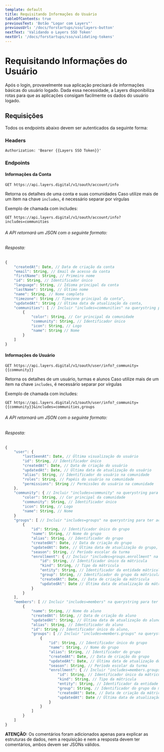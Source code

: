 ```yaml
---
template: default
title: Requisitando Informações do Usuário
tableOfContents: true
previousText: 'Botão "Logar com Layers"'
previousUrl: '/docs/forstartups/sso/layers-button'
nextText: 'Validando o Layers SSO Token'
nextUrl: '/docs/forstartups/sso/validating-tokens'
---
```


# Requisitando Informações do Usuário
Após o login, provavelmente sua aplicação precisará de informações básicas do usuário logado. Dada essa necessidade, a Layers disponibiliza rotas para que as aplicações consigam facilmente os dados do usuário logado. 

## Requisições

Todos os endpoints abaixo devem ser autenticados da seguinte forma:
### Headers
```headers
Authorization: 'Bearer {{Layers SSO Token}}'
```

### Endpoints

#### Informações da Conta
```http
GET https://api.layers.digital/v1/oauth/account/info
```

Retorna os detalhes de uma conta e suas comunidades
Caso utilize mais de um item na chave `includes`, é necessário separar por vírgulas

Exemplo de chamada com includes:
```http
GET https://api.layers.digital/v1/oauth/account/info?includes=communities
```

###### A API retornará um JSON com o seguinte formato:
###### Resposta:
```js
{
    "createdAt": Date, // Data de criação da conta
    "email": String, // Email de acesso da conta
    "firstName": String, // Primeiro nome
    "id": String, // Identificador único
    "language": String, // Idioma principal da conta
    "lastName": String, // Último nome
    "name": String, // Nome completo
    "timezone": String // Timezone principal da conta",
    "updatedAt": String // Última data de atualização da conta,
    "communities": [ // Incluir "includes=communities" na querystring para ter acesso
        {
            "color": String, // Cor principal da comunidade
            "community": String, // Identificador único
            "icon": String, // Logo
            "name": String // Nome
        }
    ]
}
```

#### Informações do Usuário

```http
GET https://api.layers.digital/v1/oauth/user/info?_community={{community}}
```

Retorna os detalhes de um usuário, turmas e alunos
Caso utilize mais de um item na chave `includes`, é necessário separar por vírgulas

Exemplo de chamada com includes:
```http
GET https://api.layers.digital/v1/oauth/user/info?_community={{community}}&includes=communities,groups
```

###### A API retornará um JSON com o seguinte formato:
###### Resposta:
```js
{
    "user": {
        "lastSeenAt": Date, // Última visualização do usuário
        "id": String, // Identificador único
        "createdAt": Date, // Data de criação do usuário
        "updatedAt": Date, // Última data de atualização do usuário
        "alias": String, // Identificador do usuário na comunidade
        "roles": String, // Papéis do usuário na comunidade
        "permissions": String // Permissões do usuário na comunidade
    },
    "community": { // Incluir "includes=community" na querystring para ter acesso
        "color": String, // Cor principal da comunidade
        "community": String, // Identificador único
        "icon": String, // Logo
        "name": String, // Nome
    }
    "groups": [ // Incluir "includes=groups" na querystring para ter acesso
        {
            "id": String, // Identificador único do grupo
            "name": String, // Nome do grupo
            "alias": String, // Identificador do grupo
            "createdAt": Date, // Data de criação do grupo
            "updatedAt": Date, // Última data de atualização do grupo,
            "season": String, // Período escolar da turma
            "enrollment": { // Incluir "includes=groups.enrollment" na querystring para ter acesso
                "id": String, // Identificador único da mátricula
                "kind": String, // Tipo da mátricula
                "entity": String, // Identificador da entidade mátriculada
                "group": String, // Identificador do grupo da mátricula
                "createdAt": Date, // Data de criação da mátricula
                "updatedAt": Date // Última data de atualização da mátricula
            }
        }
    ],
    "members": [ // Incluir "includes=members" na querystring para ter acesso
        {
            "name": String, // Nome do aluno
            "createdAt": String, // Data de criação do aluno
            "updatedAt": String, // Última data de atualização do aluno
            "alias": String, // Identificador do aluno
            "id": String // Identificador único do aluno,
            "groups": [ // Incluir "includes=members.groups" na querystring para ter acesso
                {
                    "id": String, // Identificador único do grupo
                    "name": String, // Nome do grupo
                    "alias": String, // Identificador do grupo
                    "createdAt": Date, // Data de criação do grupo
                    "updatedAt": Date, // Última data de atualização do grupo,
                    "season": String, // Período escolar da turma
                    "enrollment": { // Incluir "includes=members.groups.enrollment" na querystring para ter acesso
                        "id": String, // Identificador único da mátricula
                        "kind": String, // Tipo da mátricula
                        "entity": String, // Identificador da entidade mátriculada
                        "group": String, // Identificador do grupo da mátricula
                        "createdAt": Date, // Data de criação da mátricula
                        "updatedAt": Date // Última data de atualização da mátricula
                    }
                }
            ]
        }
    ]
}
```

**ATENÇÃO:** Os comentários foram adicionados apenas para explicar as estruturas de dados, nem a requisição e nem a resposta devem ter comentários, ambos devem ser JSONs válidos.
